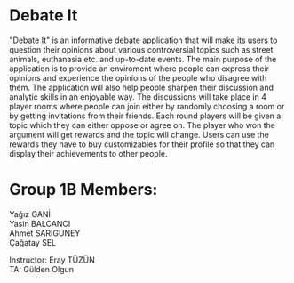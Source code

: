 # Debate It
  "Debate It" is an informative debate application that will make its users to question their opinions about various 
controversial topics such as street animals, euthanasia etc. and up-to-date events. The main purpose of the application is  to provide an enviroment where people can express their opinions and experience the opinions of the people who disagree with them. The application will also help people sharpen their discussion and analytic skills in an enjoyable way. The discussions will take place in 4 player rooms where people can join either by randomly choosing a room or by getting invitations from their friends. Each round players will be given a topic which they can either oppose or agree on. The player who won the argument will get rewards and the topic will change. Users can use the rewards they have to buy customizables for their profile so that they can display their achievements to other people.
 
  # Group 1B Members:
  Yağız GANİ   
  Yasin BALCANCI    
  Ahmet SARIGUNEY    
  Çağatay SEL    
  
  Instructor: Eray TÜZÜN    
  TA: Gülden Olgun
  
